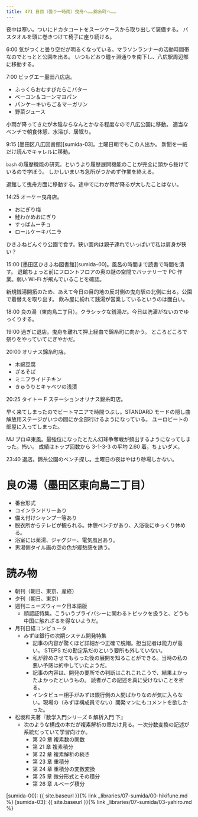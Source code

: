 ```yaml
---
title: 471 日目（曇り一時雨）曳舟へ……錦糸町へ……
---
```


夜中は寒い。ついにドカタコートをスーツケースから取り出して装備する。
バスタオルを頭に巻きつけて椅子に座り続ける。

6:00 気がつくと曇り空だが明るくなっている。マラソンランナーの活動時間帯なのでとっとと公園を出る。
いつもどおり鐘ヶ淵通りを南下し、八広駅周辺部に移動する。

7:00 ビッグエー墨田八広店。
* ふっくらおむすびたらこバター
* ベーコン＆コーンマヨパン
* パンケーキいちご＆マーガリン
* 野菜ジュース

小雨が降ってきたが木陰ならなんとかなる程度なので八広公園に移動。
適当なベンチで朝食休憩、水浴び、居眠り。

9:15 [墨田区八広図書館][sumida-03]。土曜日朝でもこの人出か。
新聞を一紙だけ読んでキャレルに移動。

`bash` の履歴機能の研究。というより履歴展開機能のことが完全に頭から抜けているので学ぼう。
しかしいまいち急所がつかめず作業を終える。

退館して曳舟方面に移動する。途中でにわか雨が降るが大したことはない。

14:25 オーケー曳舟店。
* おにぎり梅
* 鮭わかめおにぎり
* すっぱムーチョ
* ロールケーキバニラ

ひきふねどんぐり公園で食す。狭い園内は親子連れでいっぱいで私は肩身が狭い？

15:00 [墨田区ひきふね図書館][sumida-00]。風呂の時間まで読書で時間を潰す。
退館ちょっと前にフロントフロアの奥の謎の空間でバッテリーで PC 作業。弱い Wi-Fi が飛んでいることを確認。

新規銭湯開拓のため、あえて今日の目的地の反対側の曳舟駅の北側に出る。公園で着替えを取り出す。
飲み屋に紛れて銭湯が営業しているというのは面白い。

18:00 良の湯（東向島二丁目）。クラシックな銭湯だ。今日は洗濯がないのでゆっくりする。

19:00 過ぎに退店。曳舟を離れて押上経由で錦糸町に向かう。
ところどころで祭りをやっていてにぎやかだ。

20:00 オリナス錦糸町店。
* 木綿豆腐
* ざるそば
* ミニフライドチキン
* きゅうりとキャベツの浅漬

20:25 タイトー F ステーションオリナス錦糸町店。

早く来てしまったのでビートマニアで時間つぶし。STANDARD モードの隠し曲解放用ステージがいつの間にか全部行けるようになっている。
ユーロビートの部屋に入ってしまった。

MJ プロ卓東風。最強位になったとたん幻球争奪戦が頻出するようになってしまった。怖い。
成績はトップ回数から 3-1-3-3 の平均 2.60 着。ちょいダメ。

23:40 退店。錦糸公園のベンチ探し。土曜日の夜はやはり砂場しかない。

# 良の湯（墨田区東向島二丁目）

* 番台形式
* コインランドリーあり
* 備え付けシャンプー等あり
* 脱衣所からテレビが観られる。休憩ベンチがあり、入浴後にゆっくり休める。
* 浴室には薬湯、ジャグジー、電気風呂あり。
* 男湯側タイル画の空の色が郷愁感を誘う。

# 読み物

* 朝刊（朝日、東京、産経）
* 夕刊（朝日、東京）
* 週刊ニューズウィーク日本語版
  * 顔認証特集。こういうプライバシーに関わるトピックを扱うと、どうも中国に触れざるを得ないようだ。
* 月刊日経コンピュータ
  * みずほ銀行の次期システム開発特集
    * 記事の内容が驚くほど詳細かつ正確で脱帽。担当記者は能力が高い。
      STEPS だの勘定系だのという要所も外していない。
    * 私が辞めさせてもらった後の展開を知ることができる。当時の私の悪い予感は的中していたようだ。
    * 記事の内容は、開発の要所での判断はこれこれこうで、結果よかったよかったというもの。
      読者がこの記述を真に受けないことを祈る。
    * インタビュー相手がみずほ銀行側の人間ばかりなのが気に入らない。現場の（みずほ構成員でない）開発マンにもコメントを欲しかった。
* 松坂和夫著『数学入門シリーズ 6 解析入門 下』
  * 次のような構成の本だが複素解析の章だけ見る。一次分数変換の記述が系統だっていて学習向けか。
    * 第 20 章 複素数の関数
    * 第 21 章 複素積分
    * 第 22 章 複素解析の続き
    * 第 23 章 重積分
    * 第 24 章 重積分の変数変換
    * 第 25 章 微分形式とその積分
    * 第 26 章 ルベーグ積分

[sumida-00]: {{ site.baseurl }}{% link _libraries/07-sumida/00-hikifune.md %}
[sumida-03]: {{ site.baseurl }}{% link _libraries/07-sumida/03-yahiro.md %}
